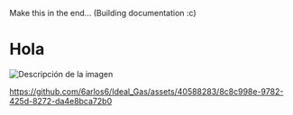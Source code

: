 Make this in the end... (Building documentation :c)
# Hola

![Descripción de la imagen](https://github.com/6arlos6/Ideal_Gas/blob/main/EkTbDfXXgAE4LRo.gif)

https://github.com/6arlos6/Ideal_Gas/assets/40588283/8c8c998e-9782-425d-8272-da4e8bca72b0



